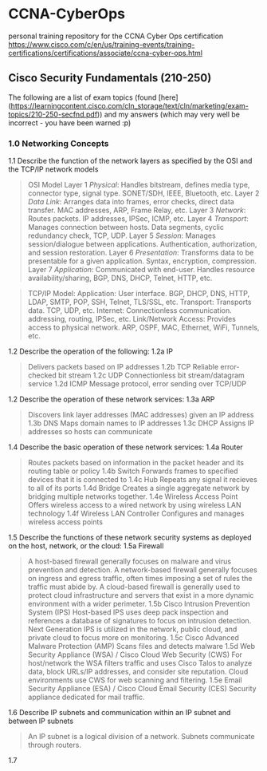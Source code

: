 # CCNA-CyberOps
personal training repository for the CCNA Cyber Ops certification https://www.cisco.com/c/en/us/training-events/training-certifications/certifications/associate/ccna-cyber-ops.html

## Cisco Security Fundamentals (210-250) 

The following are a list of exam topics (found [here] (https://learningcontent.cisco.com/cln_storage/text/cln/marketing/exam-topics/210-250-secfnd.pdf)) and my answers (which may very well be incorrect - you have been warned :p) 

### 1.0 Networking Concepts

1.1 Describe the function of the network layers as specified by the OSI and the TCP/IP network models
> OSI Model
> Layer 1 *Physical*: Handles bitstream, defines media type, connector type, signal type. SONET/SDH, IEEE, Bluetooth, etc.
> Layer 2 *Data Link*: Arranges data into frames, error checks, direct data transfer. MAC addresses, ARP, Frame Relay, etc.
> Layer 3 *Network*: Routes packets. IP addresses, IPSec, ICMP, etc.
> Layer 4 *Transport*: Manages connection between hosts. Data segments, cyclic redundancy check, TCP, UDP.
> Layer 5 *Session*: Manages session/dialogue between applications. Authentication, authorization, and session restoration.
> Layer 6 *Presentation*: Transforms data to be presentable for a given application. Syntax, encryption, compression.
> Layer 7 *Application*: Communicated with end-user. Handles resource availability/sharing, BGP, DNS, DHCP, Telnet, HTTP, etc.

> TCP/IP Model:
> Application: User interface. BGP, DHCP, DNS, HTTP, LDAP, SMTP, POP, SSH, Telnet, TLS/SSL, etc.
> Transport: Transports data. TCP, UDP, etc.
> Internet: Connectionless communication. addressing, routing, IPSec, etc.
> Link/Network Access: Provides access to physical network. ARP, OSPF, MAC, Ethernet, WiFi, Tunnels, etc.

1.2 Describe the operation of the following:
1.2a IP
> Delivers packets based on IP addresses
1.2b TCP
> Reliable error-checked bit stream
1.2c UDP
> Connectionless bit stream/datagram service
1.2d ICMP
> Message protocol, error sending over TCP/UDP

1.2 Describe the operation of these network services:
1.3a ARP
> Discovers link layer addresses (MAC addresses) given an IP address
1.3b DNS
> Maps domain names to IP addresses
1.3c DHCP
> Assigns IP addresses so hosts can communicate

1.4 Describe the basic operation of these network services:
1.4a Router
> Routes packets based on information in the packet header and its routing table or policy
1.4b Switch
> Forwards frames to specified devices that it is connected to
1.4c Hub
> Repeats any signal it recieves to all of its ports
1.4d Bridge
> Creates a single aggregate network by bridging multiple networks together.
1.4e Wireless Access Point
> Offers wireless access to a wired network by using wireless LAN technology
1.4f Wireless LAN Controller
> Configures and manages wireless access points

1.5 Describe the functions of these network security systems as deployed on the host, network, or the cloud:
1.5a Firewall
> A host-based firewall generally focuses on malware and virus prevention and detection. A network-based firewall generally focuses on ingress and egress traffic, often times imposing a set of rules the traffic must abide by. A cloud-based firewall is generally used to protect cloud infrastructure and servers that exist in a more dynamic environment with a wider perimeter.
1.5b Cisco Intrusion Prevention System (IPS)
> Host-based IPS uses deep pack inspection and references a database of signatures to focus on intrusion detection. Next Generation IPS is utilized in the network, public cloud, and private cloud to focus more on monitoring.
1.5c Cisco Advanced Malware Protection (AMP)
> Scans files and detects malware
1.5d Web Security Appliance (WSA) / Cisco Cloud Web Security (CWS)
> For host/network the WSA filters traffic and uses Cisco Talos to analyze data, block URLs/IP addresses, and consider site reputation. Cloud environments use CWS for web scanning and filtering.
1.5e Email Security Appliance (ESA) / Cisco Cloud Email Security (CES)
> Security appliance dedicated for mail traffic.

1.6 Describe IP subnets and communication within an IP subnet and between IP subnets
> An IP subnet is a logical division of a network. Subnets communicate through routers.

1.7 


